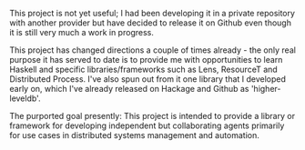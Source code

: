 This project is not yet useful; I had been developing it in a private repository with
another provider but have decided to release it on Github even though it is still very much
a work in progress.

This project has changed directions a couple of times already - the only real
purpose it has served to date is to provide me with opportunities to learn Haskell
and specific libraries/frameworks such as Lens, ResourceT and Distributed Process. I've
also spun out from it one library that I developed early on, which I've already released on Hackage
and Github as 'higher-leveldb'. 

The purported goal presently: This project is intended to provide a library or framework for 
developing independent but collaborating agents primarily for use cases in 
distributed systems management and automation.
